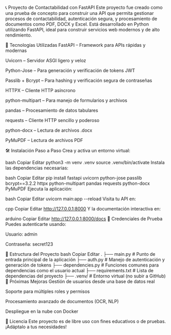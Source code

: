 📞 Proyecto de Contactabilidad con FastAPI
Este proyecto fue creado como una prueba de concepto para construir una API que permita gestionar procesos de contactabilidad, autenticación segura, y procesamiento de documentos como PDF, DOCX y Excel. Está desarrollado en Python utilizando FastAPI, ideal para construir servicios web modernos y de alto rendimiento.

🚀 Tecnologías Utilizadas
FastAPI – Framework para APIs rápidas y modernas

Uvicorn – Servidor ASGI ligero y veloz

Python-Jose – Para generación y verificación de tokens JWT

Passlib + Bcrypt – Para hashing y verificación segura de contraseñas

HTTPX – Cliente HTTP asíncrono

python-multipart – Para manejo de formularios y archivos

pandas – Procesamiento de datos tabulares

requests – Cliente HTTP sencillo y poderoso

python-docx – Lectura de archivos .docx

PyMuPDF – Lectura de archivos PDF

🛠️ Instalación Paso a Paso
Crea y activa un entorno virtual:

bash
Copiar
Editar
python3 -m venv .venv
source .venv/bin/activate
Instala las dependencias necesarias:

bash
Copiar
Editar
pip install fastapi uvicorn python-jose passlib bcrypt==3.2.2 httpx python-multipart pandas requests python-docx PyMuPDF
Ejecuta la aplicación:

bash
Copiar
Editar
uvicorn main:app --reload
Visita tu API en:

cpp
Copiar
Editar
http://127.0.0.1:8000
Y la documentación interactiva en:

arduino
Copiar
Editar
http://127.0.0.1:8000/docs
🔐 Credenciales de Prueba
Puedes autenticarte usando:

Usuario: admin

Contraseña: secret123

📁 Estructura del Proyecto
bash
Copiar
Editar
.
├── main.py               # Punto de entrada principal de la aplicación
├── auth.py               # Manejo de autenticación y generación de tokens
├── dependencies.py       # Funciones comunes para dependencias como el usuario actual
├── requirements.txt      # Lista de dependencias del proyecto
├── .venv/                # Entorno virtual (no subir a GitHub)
🌱 Próximas Mejoras
Gestión de usuarios desde una base de datos real

Soporte para múltiples roles y permisos

Procesamiento avanzado de documentos (OCR, NLP)

Despliegue en la nube con Docker

📄 Licencia
Este proyecto es de libre uso con fines educativos o de pruebas. ¡Adáptalo a tus necesidades!
